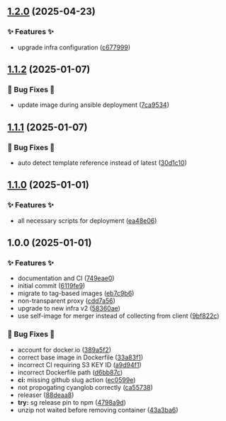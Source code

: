 ## [1.2.0](https://github.com/AtomiCloud/sulfone.boron/compare/v1.1.2...v1.2.0) (2025-04-23)


### ✨ Features ✨

* upgrade infra configuration ([c677999](https://github.com/AtomiCloud/sulfone.boron/commit/c677999b113ff316411f9cba0295c6773aa6f161))

## [1.1.2](https://github.com/AtomiCloud/sulfone.boron/compare/v1.1.1...v1.1.2) (2025-01-07)


### 🐛 Bug Fixes 🐛

* update image during ansible deployment ([7ca9534](https://github.com/AtomiCloud/sulfone.boron/commit/7ca953447dc1085da4b78cf3611c9eabe14f7c29))

## [1.1.1](https://github.com/AtomiCloud/sulfone.boron/compare/v1.1.0...v1.1.1) (2025-01-07)


### 🐛 Bug Fixes 🐛

* auto detect template reference instead of latest ([30d1c10](https://github.com/AtomiCloud/sulfone.boron/commit/30d1c10953642a32240741621ae75e2421f08295))

## [1.1.0](https://github.com/AtomiCloud/sulfone.boron/compare/v1.0.0...v1.1.0) (2025-01-01)


### ✨ Features ✨

* all necessary scripts for deployment ([ea48e06](https://github.com/AtomiCloud/sulfone.boron/commit/ea48e06a4e38c90794b65c229bfbcf2d1897891c))

## 1.0.0 (2025-01-01)


### ✨ Features ✨

* documentation and CI ([749eae0](https://github.com/AtomiCloud/sulfone.boron/commit/749eae0c354be11ca2829bc60fa1a0a86aac67f0))
* initial commit ([6119fe9](https://github.com/AtomiCloud/sulfone.boron/commit/6119fe94cd1c329891c82631fa8caa95e588da57))
* migrate to tag-based images ([eb7c9b6](https://github.com/AtomiCloud/sulfone.boron/commit/eb7c9b651a76bb9e8cbbf74cd1f6e8c5174c7698))
* non-transparent proxy ([cdd7a56](https://github.com/AtomiCloud/sulfone.boron/commit/cdd7a56abaf47c84a4af60977e006e66d6fc0ecf))
* upgrade to new infra v2 ([58360ae](https://github.com/AtomiCloud/sulfone.boron/commit/58360ae3ee91dd71c6f68e978d53bae069ec0165))
* use self-image for merger instead of collecting from client ([9bf822c](https://github.com/AtomiCloud/sulfone.boron/commit/9bf822cea5b1e5c5a1fa5f14a2142aeb81ab62b4))


### 🐛 Bug Fixes 🐛

* account for docker.io ([389a5f2](https://github.com/AtomiCloud/sulfone.boron/commit/389a5f2031ae2e7d9762f269018026ab871b980f))
* correct base image in Dockerfile ([33a83f1](https://github.com/AtomiCloud/sulfone.boron/commit/33a83f13b6c2f04a9779814c0cdee17e1c43353e))
* incorrect CI requiring S3 KEY ID ([a9d94f1](https://github.com/AtomiCloud/sulfone.boron/commit/a9d94f19044a05c547254e747f36b7214dad6ca6))
* incorrect Dockerfile path ([d6bb87c](https://github.com/AtomiCloud/sulfone.boron/commit/d6bb87cafe845462830782d3f7a016a12db46c1c))
* **ci:** missing github slug action ([ec0599e](https://github.com/AtomiCloud/sulfone.boron/commit/ec0599e77043d1c1224908ab7bbd6b5571648940))
* not propogating cyanglob correctly ([ca55738](https://github.com/AtomiCloud/sulfone.boron/commit/ca55738d75bf78fff3b3d5478dfafac8fdf4e224))
* releaser ([88deaa8](https://github.com/AtomiCloud/sulfone.boron/commit/88deaa82438c3e6af1aafe5fb2fec1a0b0e2918f))
* **try:** sg release pin to npm ([4798a9d](https://github.com/AtomiCloud/sulfone.boron/commit/4798a9ddee2243f90c25e101e30186ad0671e125))
* unzip not waited before removing container ([43a3ba6](https://github.com/AtomiCloud/sulfone.boron/commit/43a3ba6c21ad5babb502a2dfe87118c37634a352))
